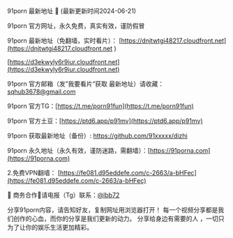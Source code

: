 91porn 最新地址 👋 (最新更新时间2024-06-21)

91porn 官方网址，永久免费，真实有效，谨防假冒

91porn 最新地址（免翻墙，实时看片）：
[https://dnjtwtgi48217.cloudfront.net](https://dnjtwtgi48217.cloudfront.net )

[https://d3ekwyly6r9iur.cloudfront.net](https://d3ekwyly6r9iur.cloudfront.net)


91porn 官方邮箱（发”我要看片“获取 最新地址）请收藏：sqhub3678@gmail.com

91porn 官方TG：[https://t.me/porn91fun](https://t.me/porn91fun)

91porn 官方土豆：[https://ptd6.app/p91mv](https://ptd6.app/p91mv)

91porn 获取最新地址（备份）: https://github.com/91xxxxx/dizhi

91porn 永久地址（永久有效，谨防迷路，需翻墙）：[https://91porna.com](https://91porna.com)

2.免费VPN翻墙： [https://fe081.d95eddefe.com/c-2663/a-bHFec](https://fe081.d95eddefe.com/c-2663/a-bHFec)

🤝 商务合作🤝请电报（Tg）联系：[@lbb72](https://t.me/lbb72)

分享91porn内容，请告知好友，复制网址用浏览器打开！ 每一个视频分享都是我们创作的心血，而你的分享是我们更新的动力。 分享给身边有需要的人 ，一切只为了让你的娱乐生活更加精彩。
